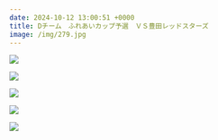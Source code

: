```yaml
---
date: 2024-10-12 13:00:51 +0000
title: Dチーム　ふれあいカップ予選　ＶＳ豊田レッドスターズ
image: /img/279.jpg
---
```

![](/img/280.jpg)

![](/img/281.jpg)

![](/img/282.jpg)

![](/img/283.jpg)

![](/img/284.jpg)
